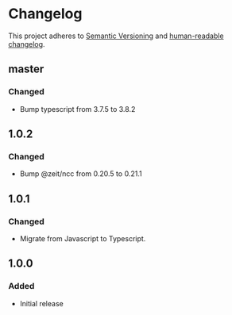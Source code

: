 # Changelog

This project adheres to [Semantic Versioning](https://semver.org/spec/v2.0.0.html)
and [human-readable changelog](https://keepachangelog.com/en/1.0.0/).

## master

### Changed

- Bump typescript from 3.7.5 to 3.8.2

## 1.0.2

### Changed

- Bump @zeit/ncc from 0.20.5 to 0.21.1

## 1.0.1

### Changed

- Migrate from Javascript to Typescript.

## 1.0.0

### Added

- Initial release
